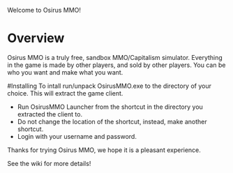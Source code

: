 Welcome to Osirus MMO!

# Overview
Osirus MMO is a truly free, sandbox MMO/Capitalism simulator. Everything in the game is made by other players, and sold by other players. You can be who you want and make what you want.

#Installing
To intall run/unpack OsirusMMO.exe to the directory of your choice. This will extract the game client. 
- Run OsirusMMO Launcher from the shortcut in the directory you extracted the client to.
- Do not change the location of the shortcut, instead, make another shortcut.
- Login with your username and password.

Thanks for trying Osirus MMO, we hope it is a pleasant experience.

See the wiki for more details!

